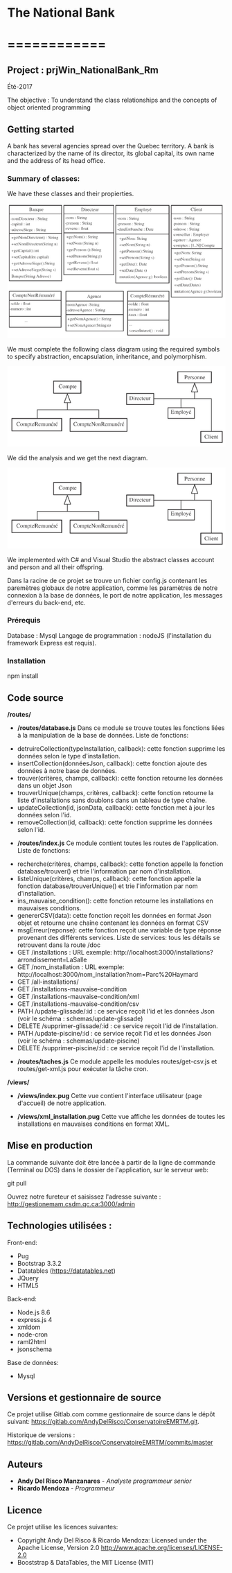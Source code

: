 # The National Bank
# ============

## Project : prjWin_NationalBank_Rm
Été-2017


The objective : To understand the class relationships and the concepts of object oriented programming

## Getting started

A bank has several agencies spread over the Quebec territory. A bank is characterized by the name of its director, 
its global capital, its own name and the address of its head office.

### Summary of classes:

We have these classes and their propierties.

![Summary of classes](/img/organization.jpg "Summary of classes")

We must complete the following class diagram using the required symbols to specify 
abstraction, encapsulation, inheritance, and polymorphism.

![Class Diagram](/img/classes.jpg "Class Diagram")

We did the analysis and we get the next diagram. 

![Class Diagram Developed](/img/classes.jpg "Class Diagram Developed")

We implemented with C# and Visual Studio the abstract classes account and person and all their offspring.

Dans la racine de ce projet se trouve un fichier config.js contenant les paremètres globaux de notre application, comme les paramètres de notre connexion à la base de données, le port de notre application, les messages d'erreurs du back-end, etc.

### Prérequis

Database : Mysql
Langage de programmation : nodeJS (l'installation du framework Express est requis).

### Installation

npm install

## Code source
**/routes/**

* **/routes/database.js**
Dans ce module se trouve toutes les fonctions liées à la manipulation de la base de données.
Liste de fonctions:
- detruireCollection(typeInstallation, callback): cette fonction supprime les données selon le type d'installation.
- insertCollection(donnéesJson, callback): cette fonction ajoute des données à notre base de données.
- trouver(critères, champs, callback): cette fonction retourne les données dans un objet Json
- trouverUnique(champs, critères, callback): cette fonction retourne la liste d'installations sans doublons dans un tableau de type chaîne.
- updateCollection(id, jsonData, callback): cette fonction met à jour les données selon l'id.
- removeCollection(id, callback): cette fonction supprime les données selon l'id.

* **/routes/index.js**
Ce module contient toutes les routes de l'application.
Liste de fonctions:
- recherche(critères, champs, callback): cette fonction appelle la fonction database/trouver() et trie l'information par nom d'installation.
- listeUnique(critères, champs, callback): cette fonction appelle la fonction database/trouverUnique() et trie l'information par nom d'installation.
- ins_mauvaise_condition(): cette fonction retourne les installations en mauvaises conditions.
- genererCSV(data): cette fonction reçoit les données en format Json objet et retourne une chaîne contenant les données en format CSV
- msgErreur(reponse): cette fonction reçoit une variable de type réponse provenant des différents services.
Liste de services: tous les détails se retrouvent dans la route /doc
- GET /installations : URL exemple: http://localhost:3000/installations?arrondissement=LaSalle
- GET /nom_installation : URL exemple: http://localhost:3000/nom_installation?nom=Parc%20Haymard
- GET /all-installations/
- GET /installations-mauvaise-condition
- GET /installations-mauvaise-condition/xml
- GET /installations-mauvaise-condition/csv
- PATH /update-glissade/:id  : ce service reçoit l'id et les données Json (voir le schéma : schemas/update-glissade)
- DELETE /supprimer-glissade/:id  : ce service reçoit l'id de l'installation.
- PATH /update-piscine/:id  : ce service reçoit l'id et les données Json (voir le schéma : schemas/update-piscine)
- DELETE /supprimer-piscine/:id  : ce service reçoit l'id de l'installation.

* **/routes/taches.js**
Ce module appelle les modules routes/get-csv.js et routes/get-xml.js pour exécuter la tâche cron.

**/views/**

* **/views/index.pug**
Cette vue contient l'interface utilisateur (page d'accueil) de notre application. 

* **/views/xml_installation.pug**
Cette vue affiche les données de toutes les installations en mauvaises conditions en format XML. 

## Mise en production

La commande suivante doit être lancée à partir de la ligne de commande (Terminal ou DOS) dans le dossier de l'application, sur le serveur web:

git pull

Ouvrez notre fureteur et saisissez l'adresse suivante :
http://gestionemam.csdm.qc.ca:3000/admin


## Technologies utilisées :
Front-end:
* Pug
* Bootstrap 3.3.2
* Datatables (https://datatables.net) 
* JQuery
* HTML5

Back-end:
* Node.js 8.6
* express.js 4
* xmldom
* node-cron
* raml2html
* jsonschema

Base de données:
* Mysql


## Versions et gestionnaire de source 

Ce projet utilise Gitlab.com comme gestionnaire de source dans le dépôt suivant:
https://gitlab.com/AndyDelRisco/ConservatoireEMRTM.git. 

Historique de versions : https://gitlab.com/AndyDelRisco/ConservatoireEMRTM/commits/master

## Auteurs

* **Andy Del Risco Manzanares** - *Analyste programmeur senior* 
* **Ricardo Mendoza** - *Programmeur* 

## Licence

Ce projet utilise les licences suivantes:
- Copyright Andy Del Risco & Ricardo Mendoza:  Licensed under the Apache License, Version 2.0 http://www.apache.org/licenses/LICENSE-2.0
- Booststrap & DataTables, the MIT License (MIT)

